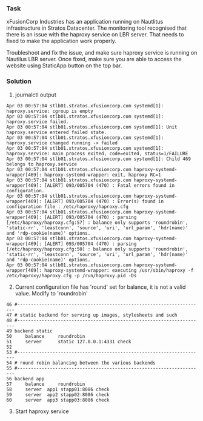 ### Task

xFusionCorp Industries has an application running on Nautlitus infrastructure in Stratos Datacenter. The monitoring tool recognised that there is an issue with the haproxy service on LBR server. That needs to fixed to make the application work properly.


Troubleshoot and fix the issue, and make sure haproxy service is running on Nautilus LBR server. Once fixed, make sure you are able to access the website using StaticApp button on the top bar.

### Solution
1. journalctl output
```
Apr 03 00:57:04 stlb01.stratos.xfusioncorp.com systemd[1]: haproxy.service: cgroup is empty
Apr 03 00:57:04 stlb01.stratos.xfusioncorp.com systemd[1]: haproxy.service failed.
Apr 03 00:57:04 stlb01.stratos.xfusioncorp.com systemd[1]: Unit haproxy.service entered failed state.
Apr 03 00:57:04 stlb01.stratos.xfusioncorp.com systemd[1]: haproxy.service changed running -> failed
Apr 03 00:57:04 stlb01.stratos.xfusioncorp.com systemd[1]: haproxy.service: main process exited, code=exited, status=1/FAILURE
Apr 03 00:57:04 stlb01.stratos.xfusioncorp.com systemd[1]: Child 469 belongs to haproxy.service
Apr 03 00:57:04 stlb01.stratos.xfusioncorp.com haproxy-systemd-wrapper[469]: haproxy-systemd-wrapper: exit, haproxy RC=1
Apr 03 00:57:04 stlb01.stratos.xfusioncorp.com haproxy-systemd-wrapper[469]: [ALERT] 093/005704 (470) : Fatal errors found in configuration.
Apr 03 00:57:04 stlb01.stratos.xfusioncorp.com haproxy-systemd-wrapper[469]: [ALERT] 093/005704 (470) : Error(s) found in configuration file : /etc/haproxy/haproxy.cfg
Apr 03 00:57:04 stlb01.stratos.xfusioncorp.com haproxy-systemd-wrapper[469]: [ALERT] 093/005704 (470) : parsing [/etc/haproxy/haproxy.cfg:57] : balance only supports 'roundrobin', 'static-rr', 'leastconn', 'source', 'uri', 'url_param', 'hdr(name)' and 'rdp-cookie(name)' options.
Apr 03 00:57:04 stlb01.stratos.xfusioncorp.com haproxy-systemd-wrapper[469]: [ALERT] 093/005704 (470) : parsing [/etc/haproxy/haproxy.cfg:50] : balance only supports 'roundrobin', 'static-rr', 'leastconn', 'source', 'uri', 'url_param', 'hdr(name)' and 'rdp-cookie(name)' options.
Apr 03 00:57:04 stlb01.stratos.xfusioncorp.com haproxy-systemd-wrapper[469]: haproxy-systemd-wrapper: executing /usr/sbin/haproxy -f /etc/haproxy/haproxy.cfg -p /run/haproxy.pid -Ds
```
2. Current configuration file has 'round' set for balance, it is not a valid value. Modify to 'roundrobin'
```
46 #---------------------------------------------------------------------
47 # static backend for serving up images, stylesheets and such
48 #---------------------------------------------------------------------
49 backend static
50     balance     roundrobin
51     server      static 127.0.0.1:4331 check
52 
53 #---------------------------------------------------------------------
54 # round robin balancing between the various backends
55 #---------------------------------------------------------------------
56 backend app
57     balance     roundrobin
58     server  app1 stapp01:8086 check
59     server  app2 stapp02:8086 check
60     server  app3 stapp03:8086 check
```
3. Start haproxy service
